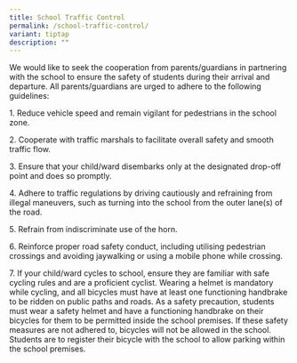 ```yaml
---
title: School Traffic Control
permalink: /school-traffic-control/
variant: tiptap
description: ""
---
```

<p>We would like to seek the cooperation from parents/guardians in partnering with the school to ensure the safety of students during their arrival and departure. All parents/guardians are urged to adhere to the following guidelines:</p><p>1. Reduce vehicle speed and remain vigilant for pedestrians in the school zone.</p><p>2. Cooperate with traffic marshals to facilitate overall safety and smooth traffic flow.</p><p>3. Ensure that your child/ward disembarks only at the designated drop-off point and does so promptly.</p><p>4. Adhere to traffic regulations by driving cautiously and refraining from illegal maneuvers, such as turning into the school from the outer lane(s) of the road.</p><p>5. Refrain from indiscriminate use of the horn.</p><p>6. Reinforce proper road safety conduct, including utilising pedestrian crossings and avoiding jaywalking or using a mobile phone while crossing.</p><p>7. If your child/ward cycles to school, ensure they are familiar with safe cycling rules and are a proficient cyclist. Wearing a helmet is mandatory while cycling, and all bicycles must have at least one functioning handbrake to be ridden on public paths and roads. As a safety precaution, students must wear a safety helmet and have a functioning handbrake on their bicycles for them to be permitted inside the school premises. If these safety measures are not adhered to, bicycles will not be allowed in the school. Students are to register their bicycle with the school to allow parking within the school premises.</p>